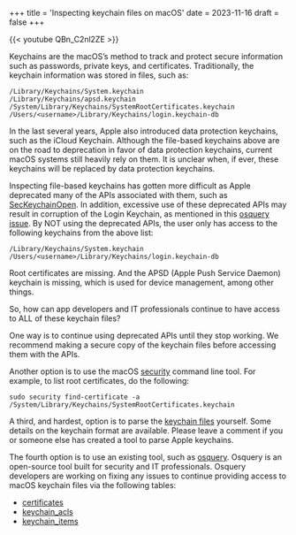 +++
title = 'Inspecting keychain files on macOS'
date = 2023-11-16
draft = false
+++

{{< youtube QBn_C2nl2ZE >}}

Keychains are the macOS’s method to track and protect secure information such as passwords, private keys, and certificates. Traditionally, the keychain information was stored in files, such as:

```
/Library/Keychains/System.keychain
/Library/Keychains/apsd.keychain
/System/Library/Keychains/SystemRootCertificates.keychain
/Users/<username>/Library/Keychains/login.keychain-db
```

In the last several years, Apple also introduced data protection keychains, such as the iCloud 
Keychain. Although the file-based keychains above are on the road to deprecation in favor of data 
protection keychains, current macOS systems still heavily rely on them. It is unclear when, if 
ever, these keychains will be replaced by data protection keychains.

Inspecting file-based keychains has gotten more difficult as Apple deprecated many of the APIs 
associated with them, such as [SecKeychainOpen](https://developer.apple.com/documentation/security/1396431-seckeychainopen).
In addition, excessive use of these deprecated APIs may result in corruption of the Login Keychain,
as mentioned in this [osquery issue](https://github.com/osquery/osquery/issues/7780).
By NOT using the deprecated APIs, the user only has access to the following keychains from the above list:

```
/Library/Keychains/System.keychain
/Users/<username>/Library/Keychains/login.keychain-db
```

Root certificates are missing. And the APSD (Apple Push Service Daemon) keychain is missing, which is used for device management, among other things.

So, how can app developers and IT professionals continue to have access to ALL of these keychain files?

One way is to continue using deprecated APIs until they stop working. We recommend making a secure copy of the keychain files before accessing them with the APIs.

Another option is to use the macOS [security](https://ss64.com/osx/security.html) command line tool. For example, to list root certificates, do the following:

```shell
sudo security find-certificate -a /System/Library/Keychains/SystemRootCertificates.keychain
```

A third, and hardest, option is to parse the [keychain files](https://github.com/libyal/dtformats/blob/main/documentation/MacOS%20keychain%20database%20file%20format.asciidoc) yourself. Some details on the keychain format are available. Please leave a comment if you or someone else has created a tool to parse Apple keychains.

The fourth option is to use an existing tool, such as [osquery](https://www.osquery.io/). Osquery is an open-source tool built for security and IT professionals. Osquery developers are working on fixing any issues to continue providing access to macOS keychain files via the following tables:

 - [certificates](https://fleetdm.com/tables/certificates)
 - [keychain_acls](https://fleetdm.com/tables/keychain_acls)
 - [keychain_items](https://fleetdm.com/tables/keychain_items)
